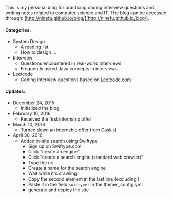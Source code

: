 This is my personal blog for practicing coding interview questions and writing notes related to computer science and IT. The blog can be accessed through: [http://ninefu.github.io/blog/](http://ninefu.github.io/blog/).

#### Categories:

* System Design
	* A reading list
	* How to design ...
* Interview
	* Questions encountered in real-world interviews
	* Frequently asked Java concepts in interviews
* Leetcode
	* Coding interview questions based on [Leetcode.com](https://leetcode.com) 

#### Updates:

* December 24, 2015
	* Initialized the blog
* February 10, 2016
	* Received the first internship offer
* March 10, 2016
	* Turned down an internship offer from Cask :(
* April 30, 2016 
	* Added in-site search using Swiftype
		* Sign up on Swiftype.com
		* Click "create an engine"
		* Click "create a search engine (standard web crawler)"
		* Type the url
		* Create a name for the search engine
		* Wait while it's crawling
		* Copy the second element in the last line (excluding </script>) 
		* Paste it in the field `swiftype:` in the theme _config.yml
		* generate and deploy the site